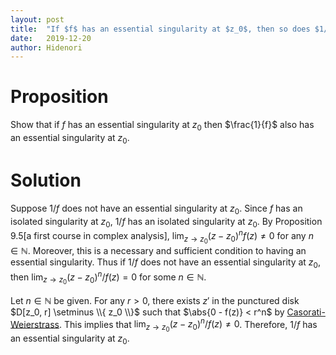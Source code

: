 ```yaml
---
layout: post
title:  "If $f$ has an essential singularity at $z_0$, then so does $1/f$"
date:   2019-12-20
author: Hidenori
---
```


# Proposition
Show that if $f$ has an essential singularity at $z_0$ then $\frac{1}{f}$ also has an essential singularity at $z_0$.

# Solution

Suppose $1/f$ does not have an essential singularity at $z_0$.
Since $f$ has an isolated singularity at $z_0$, $1/f$ has an isolated singularity at $z_0$.
By Proposition 9.5[a first course in complex analysis], $\lim_{z \rightarrow z_0} (z - z_0)^nf(z) \ne 0$ for any $n \in \mathbb{N}$.
Moreover, this is a necessary and sufficient condition to having an essential singularity.
Thus if $1/f$ does not have an essential singularity at $z_0$, then $\lim_{z \rightarrow z_0} (z - z_0)^n/f(z) = 0$ for some $n \in \mathbb{N}$.

Let $n \in \mathbb{N}$ be given.
For any $r > 0$, there exists $z'$ in the punctured disk $D[z_0, r] \setminus \\{ z_0 \\}$ such that $\abs{0 - f(z)} < r^n$ by [Casorati-Weierstrass](https://en.wikipedia.org/wiki/Casorati–Weierstrass_theorem).
This implies that $\lim_{z \rightarrow z_0} (z - z_0)^n/f(z) \ne 0$.
Therefore, $1/f$ has an essential singularity at $z_0$.
